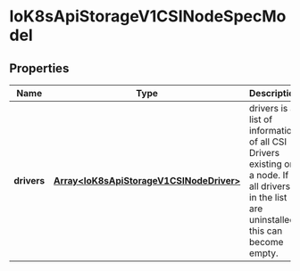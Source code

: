 # IoK8sApiStorageV1CSINodeSpecModel

## Properties

Name | Type | Description | Notes
------------ | ------------- | ------------- | -------------
**drivers** | [**Array&lt;IoK8sApiStorageV1CSINodeDriver&gt;**](IoK8sApiStorageV1CSINodeDriver.md) | drivers is a list of information of all CSI Drivers existing on a node. If all drivers in the list are uninstalled, this can become empty. | [default to undefined]


